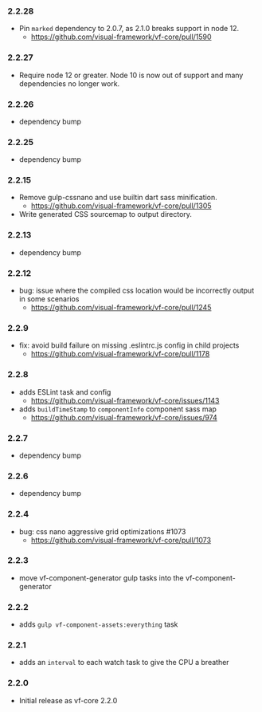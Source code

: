 ### 2.2.28

* Pin `marked` dependency to 2.0.7, as 2.1.0 breaks support in node 12.
  * https://github.com/visual-framework/vf-core/pull/1590

### 2.2.27

* Require node 12 or greater. Node 10 is now out of support and many dependencies no longer work.

### 2.2.26

* dependency bump

### 2.2.25

* dependency bump

### 2.2.15

* Remove gulp-cssnano and use builtin dart sass minification.
  * https://github.com/visual-framework/vf-core/pull/1305
* Write generated CSS sourcemap to output directory.

### 2.2.13

- dependency bump

### 2.2.12

* bug: issue where the compiled css location would be incorrectly output in some scenarios
  * https://github.com/visual-framework/vf-core/pull/1245

### 2.2.9

- fix: avoid build failure on missing .eslintrc.js config in child projects
  - https://github.com/visual-framework/vf-core/pull/1178

### 2.2.8

- adds ESLint task and config
  - https://github.com/visual-framework/vf-core/issues/1143
- adds `buildTimeStamp` to `componentInfo` component sass map
  - https://github.com/visual-framework/vf-core/issues/974

### 2.2.7

- dependency bump

### 2.2.6

- dependency bump

### 2.2.4

- bug: css nano aggressive grid optimizations #1073
  - https://github.com/visual-framework/vf-core/pull/1073

### 2.2.3

- move vf-component-generator gulp tasks into the vf-component-generator

### 2.2.2

- adds `gulp vf-component-assets:everything` task

### 2.2.1

- adds an `interval` to each watch task to give the CPU a breather

### 2.2.0

- Initial release as vf-core 2.2.0
